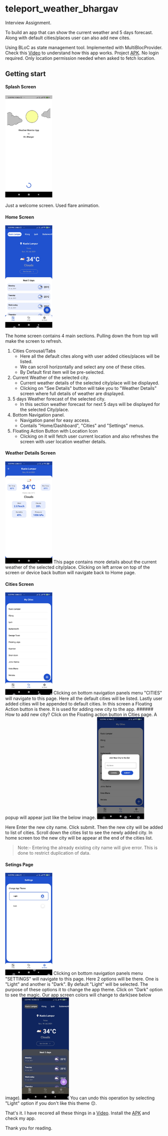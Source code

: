 # teleport_weather_bhargav

Interview Assignment.

To build an app that can show the current weather and 5 days forecast. Along with default cities/places user can also add new cites.

Using BLoC as state management tool. Implemented with MultiBlocProvider.
Check this [Video](https://drive.google.com/file/d/1VnWhlmatXPgKb8is4ClfE-QHe2JA8ekp/view?usp=sharing) to understand how this app works.
Project [APK](https://drive.google.com/file/d/1M7j0oUuHbLMyilHUYZpgouGb1Z1lbUCw/view?usp=sharing). No login required. Only location permission needed when asked to fetch location.
## Getting start

#### Splash Screen
<img src="/screenshots/Splash.jpg" width="150">

Just a welcome screen. Used flare animation.

#### Home Screen
<img src="/screenshots/Home.jpg" width="150">

The home screen contains 4 main sections. Pulling down the from top will make the screen to refresh.
1. Cities Corousal/Tabs
   * Here all the default cites along with user added cities/places will be listed.
   * We can scroll horizontally and select any one of these cities.
   * By Default first item will be pre-selected.
2. Current Weather of the selected city.
    * Current weather details of the selected city/place will be displayed.
    * Clicking on "See Details" button will take you to "Weather Details" screen where full details of weather are displayed.
3. 5 days Weather forecast of the selected city.
    * In this section weather forecast for next 5 days will be displayed for the selected City/place.
4. Bottom Navigation panel.
    * Navigation panel for easy access.
    * Contails "Home/Dashboard", "Cities" and "Settings" menus.
5. Floating Action Button with Location Icon
    * Clicking on it will fetch user current location and also refreshes the screen with user location weather details.

#### Weather Details Screen
<img src="/screenshots/weather_details.jpg" width="150">
This page contains more details about the current weather of the selected city/place. Clicking on left arrow on top of the screen or device back button will navigate back to Home page.

#### Cities Screen
<img src="/screenshots/my_cities.jpg" width="150">
Clicking on bottom navigation panels menu "CITIES" will navigate to this page. Here all the default cities will be listed. Lastly user added cities will be appended to default cities.
In this screen a Floating Action button is there. It is used for adding new city to the app.
###### How to add new city?
Click on the Floating action button in Cities page. A popup will appear just like the below image.
<img src="/screenshots/add_new_city.jpg" width="150">

Here Enter the new city name. Click submit. Then the new city will be added to list of cities. Scroll down the cities list to see the newly added city. In home screen too the new city will be appear at the end of the cities list.
> Note:- Entering the already existing city name will give error. This is done to restrict duplication of data.

#### Setings Page
<img src="/screenshots/Settings.jpg" width="150">
Clicking on bottom navigation panels menu "SETTINGS" will navigate to this page.
Here 2 options will be there. One is "Light" and another is "Dark". By default "Light" will be selected.
The purpose of these options it to change the app theme. Click on "Dark" option to see the magic. Our app screen colors will change to dark(see below image).
<img src="/screenshots/Home_dark.jpg" width="150">
You can undo this operation by selecting "Light" option if you don't like this theme 😔.

That's it. I have recored all these things in a [Video](https://drive.google.com/file/d/1VnWhlmatXPgKb8is4ClfE-QHe2JA8ekp/view?usp=sharing).
Install the [APK](https://drive.google.com/file/d/1M7j0oUuHbLMyilHUYZpgouGb1Z1lbUCw/view?usp=sharing) and check my app.

Thank you for reading.